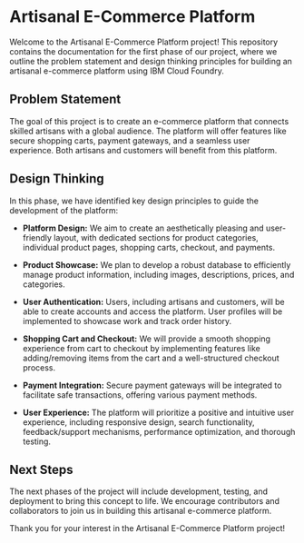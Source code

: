 # Artisanal E-Commerce Platform

Welcome to the Artisanal E-Commerce Platform project! This repository contains the documentation for the first phase of our project, where we outline the problem statement and design thinking principles for building an artisanal e-commerce platform using IBM Cloud Foundry.

## Problem Statement

The goal of this project is to create an e-commerce platform that connects skilled artisans with a global audience. The platform will offer features like secure shopping carts, payment gateways, and a seamless user experience. Both artisans and customers will benefit from this platform.

## Design Thinking

In this phase, we have identified key design principles to guide the development of the platform:

- **Platform Design:** We aim to create an aesthetically pleasing and user-friendly layout, with dedicated sections for product categories, individual product pages, shopping carts, checkout, and payments.

- **Product Showcase:** We plan to develop a robust database to efficiently manage product information, including images, descriptions, prices, and categories.

- **User Authentication:** Users, including artisans and customers, will be able to create accounts and access the platform. User profiles will be implemented to showcase work and track order history.

- **Shopping Cart and Checkout:** We will provide a smooth shopping experience from cart to checkout by implementing features like adding/removing items from the cart and a well-structured checkout process.

- **Payment Integration:** Secure payment gateways will be integrated to facilitate safe transactions, offering various payment methods.

- **User Experience:** The platform will prioritize a positive and intuitive user experience, including responsive design, search functionality, feedback/support mechanisms, performance optimization, and thorough testing.

## Next Steps

The next phases of the project will include development, testing, and deployment to bring this concept to life. We encourage contributors and collaborators to join us in building this artisanal e-commerce platform.


Thank you for your interest in the Artisanal E-Commerce Platform project!
